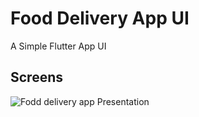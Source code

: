 # Food Delivery App UI

A Simple Flutter App UI

## Screens

![Fodd delivery app Presentation](https://github.com/MohamedEssam9009/food_delivery_app_ui/assets/77198018/36fb5b53-3828-4cb4-94a4-b94efeea7d3e)

<!--
```plaintext
lib/
├── models/
│   ├── AllExpensesItemModel.dart
│   ├── DrawerItemModel.dart
│   ├── item_details_model.dart
│   ├── transaction_model.dart
│   └── UserInfoModel.dart
├── utils/
│   ├── app_images.dart
│   ├── app_state.dart
│   ├── MyCustomScrollBehavior.dart
│   └── size_config.dart
└── views/
    ├── dashboard_mobile_layout.dart
    ├── dashboard_tablet_layout.dart
    └── dashboard_view.dart
```
-->
